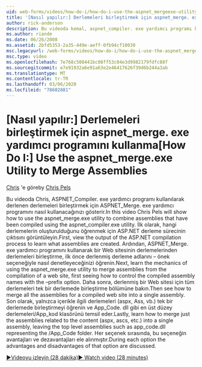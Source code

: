 ```yaml
---
uid: web-forms/videos/how-do-i/how-do-i-use-the-aspnet_mergeexe-utility-to-merge-assemblies
title: '[Nasıl yapılır:] Derlemeleri birleştirmek için aspnet_merge. exe yardımcı programını kullanma | Microsoft Docs'
author: rick-anderson
description: Bu videoda kemal, aspnet_compiler. exe yardımcı programı kullanılarak derlenen derlemeleri birleştirmek için aspnet_merge. exe yardımcı programının nasıl kullanılacağını gösterir...
ms.author: riande
ms.date: 06/26/2008
ms.assetid: 2bfd5353-2a35-449e-aeff-0fb94cf10030
msc.legacyurl: /web-forms/videos/how-do-i/how-do-i-use-the-aspnet_mergeexe-utility-to-merge-assemblies
msc.type: video
ms.openlocfilehash: 7e768c508441bc08ff53c04e3d9982179fdfc88f
ms.sourcegitcommit: e7e91932a6e91a63e2e46417626f39d6b244a3ab
ms.translationtype: MT
ms.contentlocale: tr-TR
ms.lasthandoff: 03/06/2020
ms.locfileid: "78602881"
---
```

# <a name="how-do-i-use-the-aspnet_mergeexe-utility-to-merge-assemblies"></a><span data-ttu-id="edb44-103">[Nasıl yapılır:] Derlemeleri birleştirmek için aspnet_merge. exe yardımcı programını kullanma</span><span class="sxs-lookup"><span data-stu-id="edb44-103">[How Do I:] Use the aspnet_merge.exe Utility to Merge Assemblies</span></span>

<span data-ttu-id="edb44-104">[Chris](https://twitter.com/chrispels) 'e göre</span><span class="sxs-lookup"><span data-stu-id="edb44-104">by [Chris Pels](https://twitter.com/chrispels)</span></span>

<span data-ttu-id="edb44-105">Bu videoda Chris, ASPNET\_Compiler. exe yardımcı programı kullanılarak derlenen derlemeleri birleştirmek için ASPNET\_Merge. exe yardımcı programını nasıl kullanacağınızı gösterir.</span><span class="sxs-lookup"><span data-stu-id="edb44-105">In this video Chris Pels will show how to use the aspnet\_merge.exe utility to combine assemblies that have been compiled using the aspnet\_compiler.exe utility.</span></span> <span data-ttu-id="edb44-106">İlk olarak, hangi derlemelerin oluşturulduğunu öğrenmek için ASP.NET derleme sürecinin çıktısını görüntüleyin.</span><span class="sxs-lookup"><span data-stu-id="edb44-106">First, view the output of the ASP.NET compilation process to learn what assemblies are created.</span></span> <span data-ttu-id="edb44-107">Ardından, ASPNET\_Merge. exe yardımcı programını kullanarak bir Web sitesinin derlemelerinden derlemeleri birleştirme, ilk önce derlenmiş derleme adlarını – önek seçeneğiyle nasıl denetleyeceğinizi öğrenin.</span><span class="sxs-lookup"><span data-stu-id="edb44-107">Next, learn the mechanics of using the aspnet\_merge.exe utility to merge assemblies from the compilation of a web site, first seeing how to control the compiled assembly names with the –prefix option.</span></span> <span data-ttu-id="edb44-108">Daha sonra, derlenmiş bir Web sitesi için tüm derlemeleri tek bir derlemede birleştirme bölümüne bakın.</span><span class="sxs-lookup"><span data-stu-id="edb44-108">Then see how to merge all the assemblies for a compiled web site into a single assembly.</span></span> <span data-ttu-id="edb44-109">Son olarak, yalnızca içerikle ilgili derlemeleri (aspx, Ass, vb.) tek bir derlemede birleştirmeyi öğrenin ve App\_Code. dll gibi en üst düzey derlemeleri/App\_kod klasörünü temsil eder.</span><span class="sxs-lookup"><span data-stu-id="edb44-109">Lastly, learn how to merge just the assemblies related to the content (aspx, ascs, etc.) into a single assembly, leaving the top level assemblies such as app\_code.dll representing the /App\_Code folder.</span></span> <span data-ttu-id="edb44-110">Her seçenek sırasında, bu seçeneğin avantajları ve dezavantajları ele alınmıştır.</span><span class="sxs-lookup"><span data-stu-id="edb44-110">During each option the advantages and disadvantages of that option are discussed.</span></span>

[<span data-ttu-id="edb44-111">&#9654;Videoyu izleyin (28 dakika)</span><span class="sxs-lookup"><span data-stu-id="edb44-111">&#9654; Watch video (28 minutes)</span></span>](https://channel9.msdn.com/Blogs/ASP-NET-Site-Videos/how-do-i-use-the-aspnet_mergeexe-utility-to-merge-assemblies)
